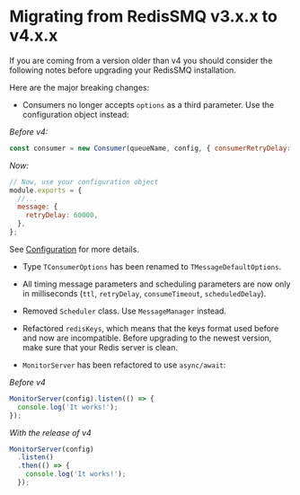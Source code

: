 # Migrating from RedisSMQ v3.x.x to v4.x.x

If you are coming from a version older than v4 you should consider the following notes before upgrading your
RedisSMQ installation.

Here are the major breaking changes:

- Consumers no longer accepts `options` as a third parameter. Use the configuration object instead:

*Before v4:*
```javascript
const consumer = new Consumer(queueName, config, { consumerRetryDelay: 60 });
```

*Now:*
```javascript
// Now, use your configuration object
module.exports = {
  //...
  message: {
    retryDelay: 60000,
  },
};
```

See [Configuration](configuration.md) for more details.

- Type `TConsumerOptions` has been renamed to `TMessageDefaultOptions`.

- All timing message parameters and scheduling parameters are now only in milliseconds (`ttl`, `retryDelay`,
  `consumeTimeout`, `scheduledDelay`).


- Removed `Scheduler` class. Use `MessageManager` instead.

- Refactored `redisKeys`, which means that the keys format used before and now are incompatible. Before upgrading to the
  newest version, make sure that your Redis server is clean.

- `MonitorServer` has been refactored to use `async/await`:

*Before v4*

```javascript
MonitorServer(config).listen(() => {
  console.log('It works!');
});
```

*With the release of v4*

```javascript
MonitorServer(config)
  .listen()
  .then(() => {
    console.log('It works!');
  });
```

